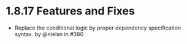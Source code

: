 # 1.8.17 Features and Fixes

* Replace the conditional logic by proper dependency specification syntax. by @nielsn in #380
